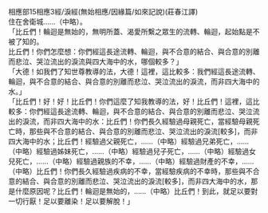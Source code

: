 相應部15相應3經/淚經(無始相應/因緣篇/如來記說)(莊春江譯)  
住在舍衛城……（中略）。  
「比丘們！輪迴是無始的，無明所蓋、渴愛所繫之眾生的流轉、輪迴，起始點是不被了知的。  
比丘們！你們怎麼想：你們經這長途流轉、輪迴，與不合意的結合、與合意的別離而悲泣、哭泣流出的淚流與四大海中的水，哪個較多？」  
「大德！如我們了知世尊教導的法，大德！這裡，這比較多：我們經這長途流轉、輪迴，與不合意的結合、與合意的別離而悲泣、哭泣流出的淚流，而非四大海中的水。」  
「比丘們！好！好！比丘們！你們這麼了知我教導的法，好！比丘們！這裡，這比較多：你們經這長途流轉、輪迴，與不合意的結合、與合意的別離而悲泣、哭泣流出的淚流，而非四大海中的水：比丘們！你們長久經驗過母親死亡，當經驗母親死亡時，那些與不合意的結合、與合意的別離而悲泣、哭泣流出的淚流[較多]，而非四大海中的水；比丘們！經驗過父親死亡，……（中略）經驗過兄弟死亡，……（中略）經驗過姊妹死亡，……（中略）經驗過兒子死亡，……（中略）經驗過女兒死亡，……（中略）經驗過親族的不幸，……（中略）經驗過財產的不幸，……（中略）比丘們！你們長久經驗過疾病的不幸，當經驗疾病的不幸時，那些與不合意的結合、與合意的別離而悲泣、哭泣流出的淚流[較多]，而非四大海中的水，那是什麼原因呢？比丘們！輪迴是無始的，……（中略）比丘們！到此，就足以要對一切行厭！足以要離染！足以要解脫！」  
  
  
